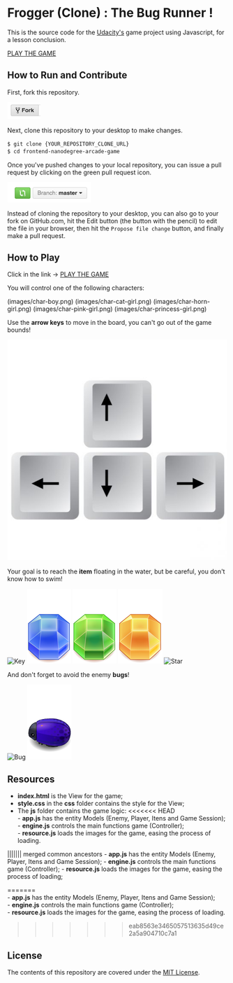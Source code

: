 # Frogger (Clone) : The Bug Runner !

This is the source code for the [Udacity's](https://udacity.com/) game project using Javascript, for a lesson conclusion.

[PLAY THE GAME](https://azevedorafael.github.io/frontend-nanodegree-arcade-game/)

## How to Run and Contribute

First, fork this repository.

![Fork Icon](images/fork-icon.png)

Next, clone this repository to your desktop to make changes.

```sh
$ git clone {YOUR_REPOSITORY_CLONE_URL}
$ cd frontend-nanodegree-arcade-game
```

Once you've pushed changes to your local repository, you can issue a pull request by clicking on the green pull request icon.

![Pull Request Icon](images/pull-request-icon.png)

Instead of cloning the repository to your desktop, you can also go to your fork on GitHub.com, hit the Edit button (the button with the pencil) to edit the file in your browser, then hit the `Propose file change` button, and finally make a pull request.

## How to Play

Click in the link -> [PLAY THE GAME](https://azevedorafael.github.io/frontend-nanodegree-arcade-game/)

You will control one of the following characters:

(images/char-boy.png) (images/char-cat-girl.png) (images/char-horn-girl.png) (images/char-pink-girl.png) (images/char-princess-girl.png)

Use the **arrow keys** to move in the board, you can't go out of the game bounds!

![Arrow Keys](images/arrow-keys.png)

Your goal is to reach the **item** floating in the water, but be careful, you don't know how to swim!

![Key](images/Key.png) ![Gem Blue](images/Gem-Blue.png) ![Gem Green](images/Gem-Green.png) ![Gem Orange](images/Gem-Orange.png) ![Star](images/Star.png)

And don't forget to avoid the enemy **bugs**!

![Bug](images/enemy-bug.png) ![Bug Reverse](images/enemy-bug-reverse.png)

## Resources

* **index.html** is the View for the game;
* **style.css** in the **css** folder contains the style for the View;
* The **js** folder contains the game logic:
<<<<<<< HEAD
        <br>- **app.js** has the entity Models (Enemy, Player, Itens and Game Session);
        <br>- **engine.js** controls the main functions game (Controller);
        <br>- **resource.js** loads the images for the game, easing the process of loading.

||||||| merged common ancestors
        - **app.js** has the entity Models (Enemy, Player, Itens and Game Session);
        - **engine.js** controls the main functions game (Controller);
        - **resource.js** loads the images for the game, easing the process of loading;

=======
        <br>- **app.js** has the entity Models (Enemy, Player, Itens and Game Session);
        <br>- **engine.js** controls the main functions game (Controller);
        <br>- **resource.js** loads the images for the game, easing the process of loading.
        
>>>>>>> eab8563e3465057513635d49ce2a5a904710c7a1
## License

The contents of this repository are covered under the [MIT License](LICENSE).

